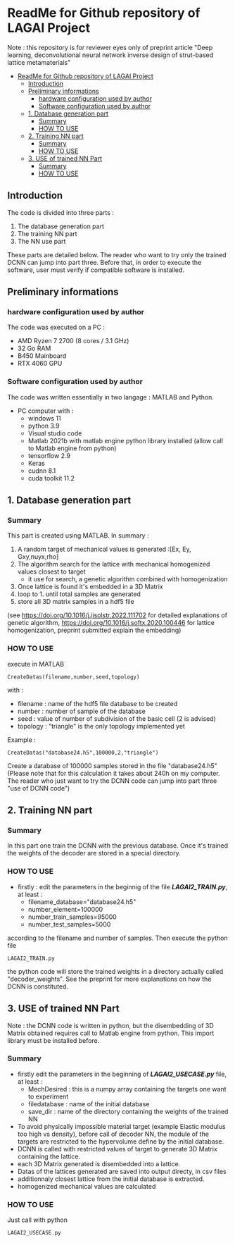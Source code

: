 # ReadMe for Github repository of LAGAI Project
Note : this repository is for reviewer eyes only of preprint article "Deep learning, deconvolutional neural network inverse design of strut-based lattice metamaterials"

- [ReadMe for Github repository of LAGAI Project](#readme-for-github-repository-of-lagai-project)
  - [Introduction](#introduction)
  - [Preliminary informations](#preliminary-informations)
    - [hardware configuration used by author](#hardware-configuration-used-by-author)
    - [Software configuration used by author](#software-configuration-used-by-author)
  - [1. Database generation part](#1-database-generation-part)
    - [Summary](#summary)
    - [HOW TO USE](#how-to-use)
  - [2. Training NN part](#2-training-nn-part)
    - [Summary](#summary-1)
    - [HOW TO USE](#how-to-use-1)
  - [3. USE of trained NN Part](#3-use-of-trained-nn-part)
    - [Summary](#summary-2)
    - [HOW TO USE](#how-to-use-2)


## Introduction
The code is divided into three parts :
1. The database generation part
2. The training NN part
3. The NN use part

These parts are detailed below. The reader who want to try only the trained DCNN can jump into part three.
Before that, in order to execute the software, user must verify if compatible software is installed. 

## Preliminary informations
### hardware configuration used by author
The code was executed on a PC :
* AMD Ryzen 7 2700 (8 cores / 3.1 GHz)
* 32 Go RAM
* B450 Mainboard 
* RTX 4060 GPU
  
### Software configuration used by author
The code was written essentially in two langage : MATLAB and Python.

* PC computer with :
  * windows 11
  * python 3.9
  * Visual studio code
   * Matlab 2021b with matlab engine python library installed (allow call to Matlab engine from python)
  * tensorflow 2.9
  * Keras 
  * cudnn 8.1
  * cuda toolkit 11.2

## 1. Database generation part
### Summary
This part is created using MATLAB. 
In summary :
1. A random target of mechanical values is generated :[Ex, Ey, Gxy,nuyx,rho]
2. The algorithm search for the lattice with mechanical homogenized values closest to target
   * it use for search, a genetic algorithm  combined with homogenization
3. Once lattice is found it's embedded in a 3D Matrix
4. loop to 1. until total samples are generated
5. store all 3D matrix samples in a hdf5 file

(see https://doi.org/10.1016/j.ijsolstr.2022.111702 for detailed explanations of genetic algorithm, https://doi.org/10.1016/j.softx.2020.100446 for lattice homogenization, preprint submitted explain the embedding)

### HOW TO USE
execute in MATLAB
~~~
CreateDatas(filename,number,seed,topology)
~~~
with :
- filename : name of the hdf5 file database to be created
- number : number of sample of the database
- seed : value of number of subdivision of the basic cell (2 is advised)
- topology : "triangle" is the only topology implemented yet

Example :
~~~
CreateDatas("database24.h5",100000,2,"triangle")
~~~
Create a database of 100000 samples stored in the file "database24.h5"
(Please note that for this calculation it takes about 240h on my computer. The reader who just want to try the DCNN code can jump into part three "use of DCNN code")

## 2. Training NN part 
### Summary 
In this part one train the DCNN with the previous database. 
Once it's trained the weights of the decoder are stored in a special directory.

### HOW TO USE
* firstly : edit the parameters in the beginnig of the file **_LAGAI2_TRAIN.py_**,  at least :
  * filename_database="database24.h5"
  * number_element=100000
  * number_train_samples=95000
  * number_test_samples=5000

according to the filename and number of samples.
Then execute the python file  
~~~
LAGAI2_TRAIN.py
~~~
the python code will store the trained weights in a directory actually called "decoder_weights".
See the preprint for more explanations on how the DCNN is constituted. 
## 3. USE of trained NN Part
Note : the DCNN code is written in python, but the disembedding of 3D Matrix obtained requires call to Matlab engine from python. This import library must be installed before.

### Summary 
* firstly edit the parameters in the beginning of **_LAGAI2_USECASE.py_** file, at least :
  * MechDesired : this is a numpy array containing the targets one want to experiment
  * filedatabase : name of the initial database
  * save_dir : name of the directory containing the weights of the trained NN
* To avoid physically impossible material target (example Elastic modulus too high vs density), before call of decoder NN, the module of the targets are restricted to the hypervolume define by the initial database. 
* DCNN is called with restricted values of target to generate 3D Matrix containing the lattice. 
* each 3D Matrix generated is disembedded into a lattice. 
* Datas of the lattices generated are saved into output directy, in csv files  
* additionnaly closest lattice from the initial database is extracted.
* homogenized mechanical values are calculated

### HOW TO USE
Just call with python 
~~~
LAGAI2_USECASE.py
~~~

